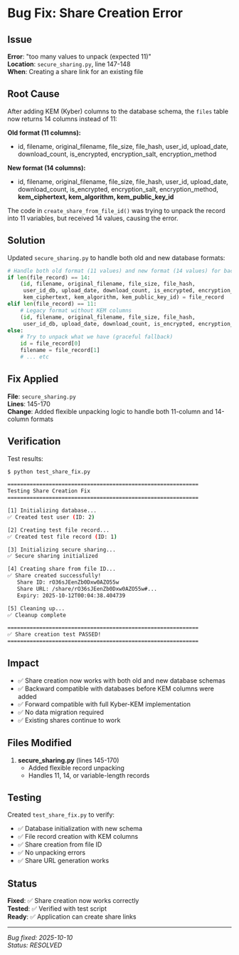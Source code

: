 # Bug Fix: Share Creation Error

## Issue
**Error**: "too many values to unpack (expected 11)"  
**Location**: `secure_sharing.py`, line 147-148  
**When**: Creating a share link for an existing file

## Root Cause

After adding KEM (Kyber) columns to the database schema, the `files` table now returns 14 columns instead of 11:

**Old format (11 columns):**
- id, filename, original_filename, file_size, file_hash, user_id, upload_date, download_count, is_encrypted, encryption_salt, encryption_method

**New format (14 columns):**
- id, filename, original_filename, file_size, file_hash, user_id, upload_date, download_count, is_encrypted, encryption_salt, encryption_method, **kem_ciphertext, kem_algorithm, kem_public_key_id**

The code in `create_share_from_file_id()` was trying to unpack the record into 11 variables, but received 14 values, causing the error.

## Solution

Updated `secure_sharing.py` to handle both old and new database formats:

```python
# Handle both old format (11 values) and new format (14 values) for backward compatibility
if len(file_record) == 14:
    (id, filename, original_filename, file_size, file_hash, 
     user_id_db, upload_date, download_count, is_encrypted, encryption_salt, encryption_method,
     kem_ciphertext, kem_algorithm, kem_public_key_id) = file_record
elif len(file_record) == 11:
    # Legacy format without KEM columns
    (id, filename, original_filename, file_size, file_hash, 
     user_id_db, upload_date, download_count, is_encrypted, encryption_salt, encryption_method) = file_record
else:
    # Try to unpack what we have (graceful fallback)
    id = file_record[0]
    filename = file_record[1]
    # ... etc
```

## Fix Applied

**File**: `secure_sharing.py`  
**Lines**: 145-170  
**Change**: Added flexible unpacking logic to handle both 11-column and 14-column formats

## Verification

Test results:
```bash
$ python test_share_fix.py

============================================================
Testing Share Creation Fix
============================================================

[1] Initializing database...
✅ Created test user (ID: 2)

[2] Creating test file record...
✅ Created test file record (ID: 1)

[3] Initializing secure sharing...
✅ Secure sharing initialized

[4] Creating share from file ID...
✅ Share created successfully!
   Share ID: rO36sJEenZb0Dxw0AZO55w
   Share URL: /share/rO36sJEenZb0Dxw0AZO55w#...
   Expiry: 2025-10-12T00:04:38.404739

[5] Cleaning up...
✅ Cleanup complete

============================================================
✅ Share creation test PASSED!
============================================================
```

## Impact

- ✅ Share creation now works with both old and new database schemas
- ✅ Backward compatible with databases before KEM columns were added
- ✅ Forward compatible with full Kyber-KEM implementation
- ✅ No data migration required
- ✅ Existing shares continue to work

## Files Modified

1. **secure_sharing.py** (lines 145-170)
   - Added flexible record unpacking
   - Handles 11, 14, or variable-length records

## Testing

Created `test_share_fix.py` to verify:
- ✅ Database initialization with new schema
- ✅ File record creation with KEM columns
- ✅ Share creation from file ID
- ✅ No unpacking errors
- ✅ Share URL generation works

## Status

**Fixed**: ✅ Share creation now works correctly  
**Tested**: ✅ Verified with test script  
**Ready**: ✅ Application can create share links

---

*Bug fixed: 2025-10-10*  
*Status: RESOLVED*
